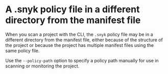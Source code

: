 # A .snyk policy file in a different directory from the manifest file

When you scan a project with the CLI, the `.snyk` policy file may be in a different directory from the manifest file, either because of the structure of the project or because the project has multiple manifest files using the same policy file.

Use the `--policy-path` option to specify a policy path manually for use in scanning or monitoring the project.
